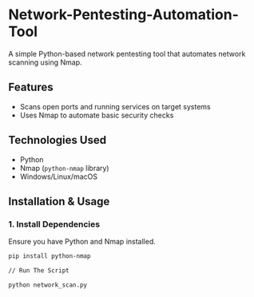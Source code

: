 # Network-Pentesting-Automation-Tool
A simple Python-based network pentesting tool that automates network scanning using Nmap.  

## Features  
- Scans open ports and running services on target systems  
- Uses Nmap to automate basic security checks    

## Technologies Used  
- Python  
- Nmap (`python-nmap` library)  
- Windows/Linux/macOS  

## Installation & Usage  

### 1. Install Dependencies  
Ensure you have Python and Nmap installed.  
```sh
pip install python-nmap

// Run The Script

python network_scan.py
